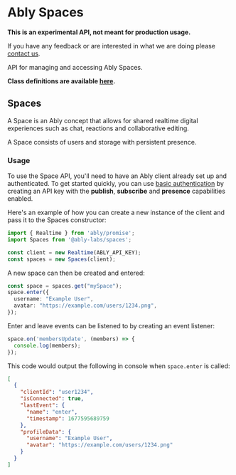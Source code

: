 # Ably Spaces

**This is an experimental API, not meant for production usage.**

If you have any feedback or are interested in what we are doing please [contact us](https://ably.com/contact).

API for managing and accessing Ably Spaces.

**Class definitions are available [here](/docs/class-definitions.md).**

## Spaces

A Space is an Ably concept that allows for shared realtime digital experiences such as chat, reactions and collaborative editing.

A Space consists of users and storage with persistent presence.

### Usage

To use the Space API, you'll need to have an Ably client already set up and authenticated.
To get started quickly, you can use [basic authentication](https://ably.com/docs/realtime/authentication#basic-authentication)
by creating an API key with the **publish**, **subscribe** and **presence** capabilities enabled.


Here's an example of how you can create a new instance of the client and pass it to the Spaces constructor:

```ts
import { Realtime } from 'ably/promise';
import Spaces from '@ably-labs/spaces';

const client = new Realtime(ABLY_API_KEY);
const spaces = new Spaces(client);
```

A new space can then be created and entered:

```ts
const space = spaces.get("mySpace");
space.enter({
  username: "Example User",
  avatar: "https://example.com/users/1234.png",
});
```

Enter and leave events can be listened to by creating an event listener:

```ts
space.on('membersUpdate', (members) => {
  console.log(members);
});
```
This code would output the following in console when `space.enter` is called:

```json
[
  {
    "clientId": "user1234",
    "isConnected": true,
    "lastEvent": {
      "name": "enter",
      "timestamp": 1677595689759
    },
    "profileData": {
      "username": "Example User",
      "avatar": "https://example.com/users/1234.png"
    }
  }
]
```
